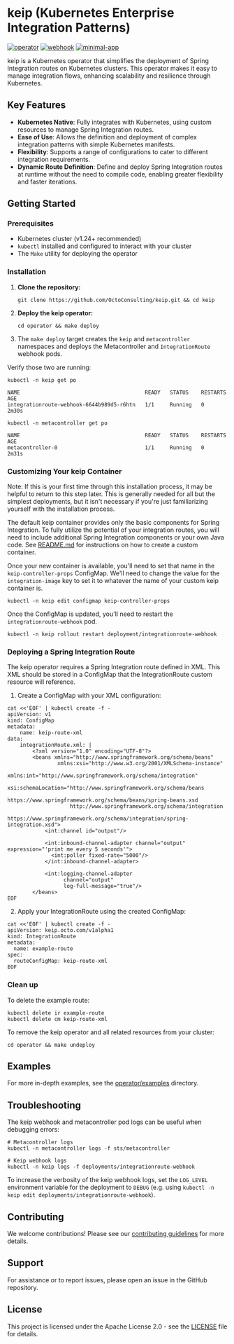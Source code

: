 # keip (Kubernetes Enterprise Integration Patterns)

[![operator](https://github.com/OctoConsulting/keip/actions/workflows/operator.yml/badge.svg?branch=main)](https://github.com/OctoConsulting/keip/actions/workflows/operator.yml)
[![webhook](https://github.com/OctoConsulting/keip/actions/workflows/webhook.yml/badge.svg?branch=main)](https://github.com/OctoConsulting/keip/actions/workflows/webhook.yml)
[![minimal-app](https://github.com/OctoConsulting/keip/actions/workflows/minimal-app.yml/badge.svg?branch=main)](https://github.com/OctoConsulting/keip/actions/workflows/minimal-app.yml)

keip is a Kubernetes operator that simplifies the deployment of Spring Integration routes on Kubernetes clusters. This
operator makes it easy to manage integration flows, enhancing scalability and resilience through Kubernetes.

## Key Features

- **Kubernetes Native**: Fully integrates with Kubernetes, using custom resources to manage Spring Integration routes.
- **Ease of Use**: Allows the definition and deployment of complex integration patterns with simple Kubernetes
  manifests.
- **Flexibility**: Supports a range of configurations to cater to different integration requirements.
- **Dynamic Route Definition**: Define and deploy Spring Integration routes at runtime without the need to compile code,
  enabling greater flexibility and faster iterations.

## Getting Started

### Prerequisites

- Kubernetes cluster (v1.24+ recommended)
- `kubectl` installed and configured to interact with your cluster
- The `Make` utility for deploying the operator

### Installation

1. **Clone the repository:**
   ```shell
   git clone https://github.com/OctoConsulting/keip.git && cd keip
   ```

2. **Deploy the keip operator:**
   ```shell
   cd operator && make deploy
   ```

3. The `make deploy` target creates the `keip` and `metacontroller` namespaces and deploys the Metacontroller and
   `IntegrationRoute` webhook pods.

Verify those two are running:

```shell
kubectl -n keip get po

NAME                                        READY   STATUS    RESTARTS   AGE
integrationroute-webhook-6644b989d5-r6htn   1/1     Running   0          2m30s
```

```
kubectl -n metacontroller get po

NAME                                        READY   STATUS    RESTARTS   AGE
metacontroller-0                            1/1     Running   0          2m31s
```

### Customizing Your keip Container

Note: If this is your first time through this installation process, it may be helpful to return to this step later. This
is generally needed for all but the simplest deployments, but it isn't necessary if you're just familiarizing yourself
with the installation process.

The default keip container provides only the basic components for Spring Integration. To fully utilize the potential of
your integration routes, you will need to include additional Spring Integration components or your own Java code. See
[README.md](keip-container-archetype%2FREADME.md) for instructions on how to create a custom container.

Once your new container is available, you'll need to set that name in the `keip-controller-props` ConfigMap. We'll need
to change the value for the `integration-image` key to set it to whatever the name of your custom keip container is.

```shell
kubectl -n keip edit configmap keip-controller-props
```

Once the ConfigMap is updated, you'll need to restart the `integrationroute-webhook` pod.

```shell
kubectl -n keip rollout restart deployment/integrationroute-webhook
```

### Deploying a Spring Integration Route

The keip operator requires a Spring Integration route defined in XML. This XML should be stored in a ConfigMap that the
IntegrationRoute custom resource will reference.

1. Create a ConfigMap with your XML configuration:

```shell
cat <<'EOF' | kubectl create -f -
apiVersion: v1
kind: ConfigMap
metadata:
    name: keip-route-xml
data:
    integrationRoute.xml: |
        <?xml version="1.0" encoding="UTF-8"?>
        <beans xmlns="http://www.springframework.org/schema/beans"
                xmlns:xsi="http://www.w3.org/2001/XMLSchema-instance"
                xmlns:int="http://www.springframework.org/schema/integration"
                xsi:schemaLocation="http://www.springframework.org/schema/beans
                    https://www.springframework.org/schema/beans/spring-beans.xsd
                    http://www.springframework.org/schema/integration
                    https://www.springframework.org/schema/integration/spring-integration.xsd">
            <int:channel id="output"/>

            <int:inbound-channel-adapter channel="output" expression="'print me every 5 seconds'">
              <int:poller fixed-rate="5000"/>
            </int:inbound-channel-adapter>
      
            <int:logging-channel-adapter
                  channel="output"
                  log-full-message="true"/>
        </beans>
EOF
```

2. Apply your IntegrationRoute using the created ConfigMap:

```shell
cat <<'EOF' | kubectl create -f -
apiVersion: keip.octo.com/v1alpha1
kind: IntegrationRoute
metadata:
  name: example-route
spec:
  routeConfigMap: keip-route-xml
EOF
```

### Clean up

To delete the example route:

```shell
kubectl delete ir example-route
kubectl delete cm keip-route-xml
```

To remove the keip operator and all related resources from your cluster:

```shell
cd operator && make undeploy
```

## Examples

For more in-depth examples, see the [operator/examples](./operator/examples) directory.

## Troubleshooting

The keip webhook and metacontroller pod logs can be useful when debugging errors:

```shell
# Metacontroller logs
kubectl -n metacontroller logs -f sts/metacontroller

# Keip webhook logs
kubectl -n keip logs -f deployments/integrationroute-webhook
```

To increase the verbosity of the keip webhook logs, set the `LOG_LEVEL` environment variable for the deployment
to `DEBUG` (e.g. using `kubectl -n keip edit deployments/integrationroute-webhook`).

## Contributing

We welcome contributions! Please see our [contributing guidelines](CONTRIBUTING.md) for more details.

## Support

For assistance or to report issues, please open an issue in the GitHub repository.

## License

This project is licensed under the Apache License 2.0 - see the [LICENSE](LICENSE) file for details.